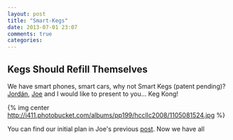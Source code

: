```yaml
---
layout: post
title: "Smart-Kegs"
date: 2013-07-01 23:07
comments: true
categories: 
---
```

Kegs Should Refill Themselves
------------------------------
We have smart phones, smart cars, why not Smart Kegs (patent pending)? [Jordán](http://jgtr.github.io/), [Joe](http://weatherlightus.tumblr.com/) and I would like to present to you... Keg Kong!

{% img center http://i411.photobucket.com/albums/pp199/hccllc2008/1105081524.jpg %}

You can find our initial plan in Joe's previous [post](http://weatherlightus.tumblr.com/post/53232311824/and-the-beer-must-flow). Now we have all 

